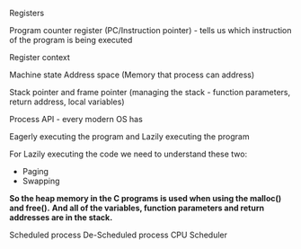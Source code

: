 Registers

Program counter register (PC/Instruction pointer) - tells us which instruction of the program is being executed

Register context

Machine state
Address space (Memory that process can address)

Stack pointer and frame pointer (managing the stack - function parameters, return address, local variables)

Process API - every modern OS has

Eagerly executing the program and Lazily executing the program

For Lazily executing the code we need to understand these two:

- Paging
- Swapping

**So the heap memory in the C programs is used when using the malloc() and free().**
**And all of the variables, function parameters and return addresses are in the stack.**

Scheduled process
De-Scheduled process
CPU Scheduler

